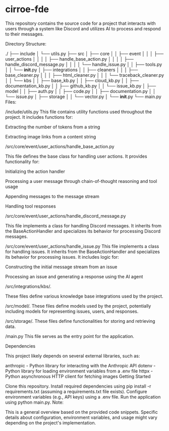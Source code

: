 # cirroe-fde

This repository contains the source code for a project that interacts with users through a system like Discord and utilizes AI to process and respond to their messages.

Directory Structure:

./
├── include
│   └── utils.py
├── src
│   ├── core
│   │   ├── event
│   │   │   ├── user_actions
│   │   │   │   ├── handle_base_action.py
│   │   │   │   ├── handle_discord_message.py
│   │   │   │   └── handle_issue.py
│   │   ├── tools.py
│   │   └── __init__.py
│   ├── integrations
│   │   ├── cleaners
│   │   │   ├── base_cleaner.py
│   │   │   ├── html_cleaner.py
│   │   │   └── traceback_cleaner.py
│   │   └── kbs
│   │       ├── base_kb.py
│   │       ├── cloud_kb.py
│   │       ├── documentation_kb.py
│   │       ├── github_kb.py
│   │       └── issue_kb.py
│   ├── model
│   │   ├── auth.py
│   │   ├── code.py
│   │   ├── documentation.py
│   │   └── issue.py
│   ├── storage
│   │   └── vector.py
│   └── __init__.py
└── main.py
Files:

/include/utils.py
This file contains utility functions used throughout the project. It includes functions for:

Extracting the number of tokens from a string

Extracting image links from a content string

/src/core/event/user_actions/handle_base_action.py

This file defines the base class for handling user actions. It provides functionality for:

Initializing the action handler

Processing a user message through chain-of-thought reasoning and tool usage

Appending messages to the message stream

Handling tool responses

/src/core/event/user_actions/handle_discord_message.py

This file implements a class for handling Discord messages. It inherits from the BaseActionHandler and specializes its behavior for processing Discord messages.

/src/core/event/user_actions/handle_issue.py
This file implements a class for handling issues. It inherits from the BaseActionHandler and specializes its behavior for processing issues. It includes logic for:

Constructing the initial message stream from an issue

Processing an issue and generating a response using the AI agent

/src/integrations/kbs/.

These files define various knowledge base integrations used by the project.

/src/model/.
These files define models used by the project, potentially including models for representing issues, users, and responses.

/src/storage/.
These files define functionalities for storing and retrieving data.

/main.py
This file serves as the entry point for the application.

Dependencies

This project likely depends on several external libraries, such as:

anthropic - Python library for interacting with the Anthropic API
dotenv - Python library for loading environment variables from a .env file
httpx - Python asynchronous HTTP client for fetching images
Getting Started

Clone this repository.
Install required dependencies using pip install -r requirements.txt (assuming a requirements.txt file exists).
Configure environment variables (e.g., API keys) using a .env file.
Run the application using python main.py.
Note:

This is a general overview based on the provided code snippets. Specific details about configuration, environment variables, and usage might vary depending on the project's implementation.
